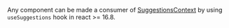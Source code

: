 Any component can be made a consumer of [SuggestionsContext](#suggestionscontext) by using `useSuggestions` hook in react >= 16.8.
